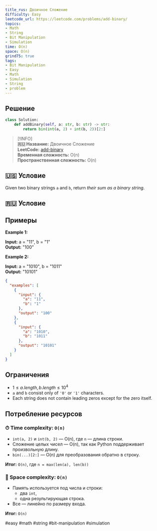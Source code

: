 ```yaml
---
title_rus: Двоичное Сложение
difficulty: Easy
leetcode_url: https://leetcode.com/problems/add-binary/
topics:
- Math
- String
- Bit Manipulation
- Simulation
time: O(n)
space: O(n)
grind75: true
tags:
- Bit Manipulation
- Easy
- Math
- Simulation
- String
- problem
---
```

## Решение

```python
class Solution:  
    def addBinary(self, a: str, b: str) -> str:  
        return bin(int(a, 2) + int(b, 2))[2:]
```

> [!INFO]  
> **🇷🇺 Название:** Двоичное Сложение  
> **LeetCode:** [add-binary](https://leetcode.com/problems/add-binary/)  
> **Временная сложность:** O(n)  
> **Пространственная сложность:** O(n)  



## 🇺🇸 Условие

Given two binary strings `a` and `b`, return _their sum as a binary string_.

## 🇷🇺 Условие

<!-- Место для вставки перевода на русском языке -->

## Примеры

**Example 1:**

**Input:** a = "11", b = "1"  
**Output:** "100"  

**Example 2:**

**Input:** a = "1010", b = "1011"  
**Output:** "10101"  

```json
{
  "examples": [
    {
      "input": {
        "a": "11",
        "b": "1"
      },
      "output": "100"
    },
    {
      "input": {
        "a": "1010",
        "b": "1011"
      },
      "output": "10101"
    }
  ]
}
```

## Ограничения

- $1 \leq a.length, b.length \leq 10^4$
- `a` and `b` consist only of `'0'` or `'1'` characters.
- Each string does not contain leading zeros except for the zero itself.

## Потребление ресурсов
### ⏱ Time complexity: `O(n)`

- `int(a, 2)` и `int(b, 2)` — O(n), где `n` — длина строки.
- Сложение целых чисел — O(n), так как Python поддерживает произвольную длину.
- `bin(...)[2:]` — O(n) для преобразования обратно в строку.

**Итог:** `O(n)`, где `n = max(len(a), len(b))`

### 🧠 Space complexity: `O(n)`

- Память используется под числа и строки:
    - два `int`,
    - одна результирующая строка.
- Все — линейно по размеру входа.

**Итог:** `O(n)`

#easy #math #string #bit-manipulation #simulation
